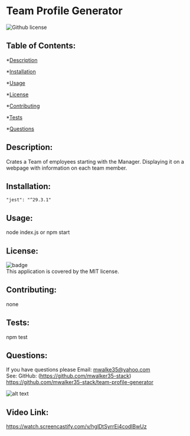 # Team Profile Generator
  ![Github license](https://img.shields.io/badge/license-MIT-green.svg)
  ## Table of Contents:
  *[Description](#Description)

  *[Installation](#Installation)

  *[Usage](#Usage)

  *[License](#License)

  *[Contributing](#Contributing)

  *[Tests](#Tests)

  *[Questions](#Questions)

  ## Description: 
  Crates a Team of employees starting with the Manager. Displaying it on a webpage with information on each team member. 

  ## Installation:
    "jest": "^29.3.1"

  ## Usage:
   node index.js or npm start

  ## License:
  ![badge](https://img.shields.io/badge/license-MIT-green)
  <br />
  This application is covered by the MIT license. 

  ## Contributing:
  none

  ## Tests:
  npm test

  ## Questions:
  If you have questions please Email: mwalke35@yahoo.com<br />
  See: GitHub:  (https://github.com/mwalker35-stack)
  https://github.com/mwalker35-stack/team-profile-generator
  

 ![alt text](../Assets/gif%20team%20profile%20generator.gif)


  ## Video Link:
  https://watch.screencastify.com/v/hglDtSyrrEi4codlBwUz
